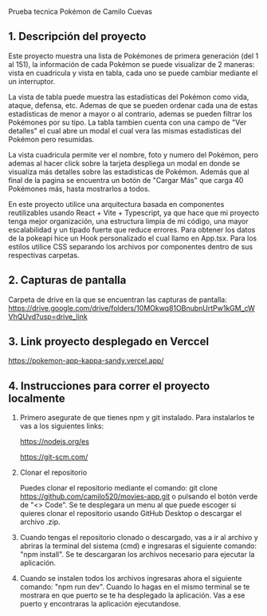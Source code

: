 Prueba tecnica Pokémon de Camilo Cuevas

## 1. Descripción del proyecto

Este proyecto muestra una lista de Pokémones de primera generación (del 1 al 151), la información de cada Pokémon se puede visualizar de 2 maneras: vista en cuadricula y vista en tabla, cada uno se puede cambiar mediante el un interruptor.

La vista de tabla puede muestra las estadisticas del Pokémon como vida, ataque, defensa, etc. Ademas de que se pueden ordenar cada una de estas estadisticas de menor a mayor o al contrario, ademas se pueden filtrar los Pokémones por su tipo. La tabla tambien cuenta con una campo de "Ver detalles" el cual abre un modal el cual vera las mismas estadisticas del Pokémon pero resumidas.

La vista cuadricula permite ver el nombre, foto y numero del Pokémon, pero ademas al hacer click sobre la tarjeta despliega un modal en donde se visualiza más detalles sobre las estadisticas de Pokémon. Además que al final de la pagina se encuentra un botón de "Cargar Más" que carga 40 Pokémones más, hasta mostrarlos a todos.

En este proyecto utilice una arquitectura basada en componentes reutilizables usando React + Vite + Typescript, ya que hace que mi proyecto tenga mejor organización, una estructura limpia de mi código, una mayor escalabilidad y un tipado fuerte que reduce errores. Para obtener los datos de la pokeapi hice un Hook personalizado el cual llamo en App.tsx. Para los estilos utilice CSS separando los archivos por componentes dentro de sus respectivas carpetas.

## 2. Capturas de pantalla

Carpeta de drive en la que se encuentran las capturas de pantalla: https://drive.google.com/drive/folders/10MOkwq81OBnubnUrtPw1kGM_cWVhQUvd?usp=drive_link

## 3. Link proyecto desplegado en Verccel

https://pokemon-app-kappa-sandy.vercel.app/

## 4. Instrucciones para correr el proyecto localmente

1. Primero asegurate de que tienes npm y git instalado.
   Para instalarlos te vas a los siguientes links:

   https://nodejs.org/es

   https://git-scm.com/

2. Clonar el repositorio

   Puedes clonar el repositorio mediante el comando: git clone https://github.com/camilo520/movies-app.git o pulsando el botón verde de "<> Code". Se te desplegara un menu al que puede escoger si quieres clonar el repositorio usando GitHub Desktop o descargar el archivo .zip.

3. Cuando tengas el repositorio clonado o descargado, vas a ir al archivo y abriras la terminal del sistema (cmd) e ingresaras el siguiente comando: "npm install". Se te descargaran los archivos necesario para ejecutar la aplicación.

4. Cuando se instalen todos los archivos ingresaras ahora el siguiente comando: "npm run dev". Cuando lo hagas en el mismo terminal se te mostrara en que puerto se te ha desplegado la aplicación. Vas a ese puerto y encontraras la aplicación ejecutandose.
